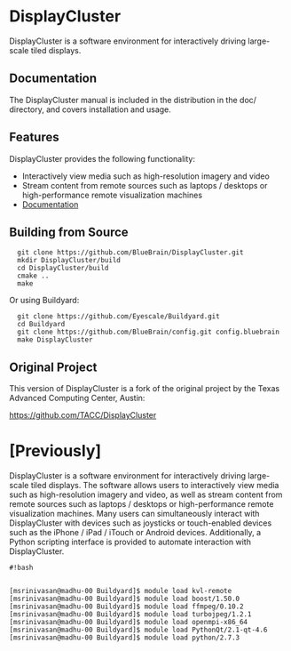 # DisplayCluster

DisplayCluster is a software environment for interactively driving large-scale tiled displays. 

## Documentation

The DisplayCluster manual is included in the distribution in the doc/ directory, and covers installation and usage.

## Features

DisplayCluster provides the following functionality:
* Interactively view media such as high-resolution imagery and video
* Stream content from remote sources such as laptops / desktops or high-performance remote visualization machines
* [Documentation](http://bluebrain.github.io/DisplayCluster-0.2/index.html)

## Building from Source

```
  git clone https://github.com/BlueBrain/DisplayCluster.git
  mkdir DisplayCluster/build
  cd DisplayCluster/build
  cmake ..
  make
```

Or using Buildyard:

```
  git clone https://github.com/Eyescale/Buildyard.git
  cd Buildyard
  git clone https://github.com/BlueBrain/config.git config.bluebrain
  make DisplayCluster
```

## Original Project

This version of DisplayCluster is a fork of the original project by the Texas Advanced Computing Center, Austin:

https://github.com/TACC/DisplayCluster


# [Previously]
DisplayCluster is a software environment for interactively driving large-scale tiled displays. The software allows users to interactively view media such as high-resolution imagery and video, as well as stream content from remote sources such as laptops / desktops or high-performance remote visualization machines. Many users can simultaneously interact with DisplayCluster with devices such as joysticks or touch-enabled devices such as the iPhone / iPad / iTouch or Android devices. Additionally, a Python scripting interface is provided to automate interaction with DisplayCluster.


```
#!bash


[msrinivasan@madhu-00 Buildyard]$ module load kvl-remote 
[msrinivasan@madhu-00 Buildyard]$ module load boost/1.50.0
[msrinivasan@madhu-00 Buildyard]$ module load ffmpeg/0.10.2
[msrinivasan@madhu-00 Buildyard]$ module load turbojpeg/1.2.1
[msrinivasan@madhu-00 Buildyard]$ module load openmpi-x86_64
[msrinivasan@madhu-00 Buildyard]$ module load PythonQt/2.1-qt-4.6
[msrinivasan@madhu-00 Buildyard]$ module load python/2.7.3
